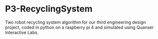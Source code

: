 # P3-RecyclingSystem
Two robot recycling system algorithm for our third engineering design project, coded in python on a raspberry pi 4 and simulated using Quanser Interactive Labs.
